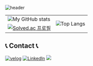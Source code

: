 ﻿![header](https://capsule-render.vercel.app/api?type=waving&color=timeGradient&height=300&section=header&text=주니어%20백엔드개발자%20김동준입니다.🚀&fontSize=35)

<table>
  <tr>
    <td>
      <img src="https://github-readme-stats.vercel.app/api?username=hey-dudegg&show_icons=true&theme=radical" alt="My GitHub stats" />
    </td>
    <td rowspan="2">
      <img src="https://github-readme-stats.vercel.app/api/top-langs/?username=hey-dudegg" alt="Top Langs" />
    </td>
  </tr>
  <tr>
    <td>
      <a href="https://solved.ac/m5rep5wer">
        <img src="http://mazassumnida.wtf/api/generate_badge?boj=m5rep5wer" alt="Solved.ac 프로필" />
      </a>
    </td>
  </tr>
</table>

## 📞 Contact 📞
[![velog](https://img.shields.io/badge/Velog-20c997?style=for-the-badge&logo=Vimeo&logoColor=white)](https://velog.io/@m5rep5wer/posts)
[![LinkedIn](https://img.shields.io/badge/LinkedIn-0A66C2?style=for-the-badge&logo=LinkedIn&logoColor=white)](https://www.linkedin.com/in/hey-dudegg/)
<a href="mailto:wbs4808@gmail.com"><img src='https://img.shields.io/badge/Gmail-EA4335?style=for-the-badge&logo=Gmail&logoColor=white'/></a>
